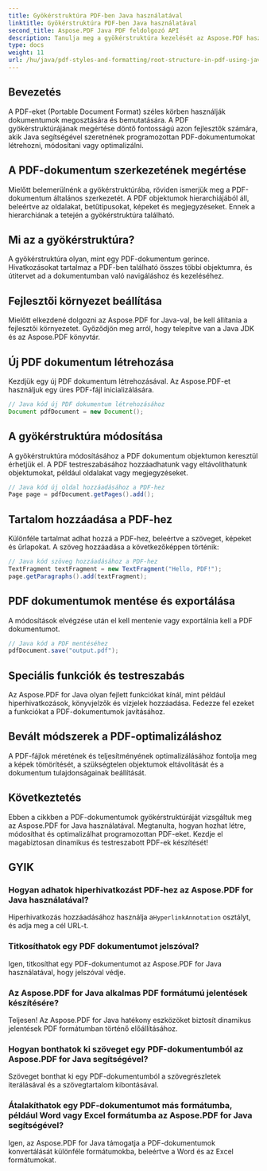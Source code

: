 ```yaml
---
title: Gyökérstruktúra PDF-ben Java használatával
linktitle: Gyökérstruktúra PDF-ben Java használatával
second_title: Aspose.PDF Java PDF feldolgozó API
description: Tanulja meg a gyökérstruktúra kezelését az Aspose.PDF használatával. PDF-fájlok létrehozása, módosítása és javítása.
type: docs
weight: 11
url: /hu/java/pdf-styles-and-formatting/root-structure-in-pdf-using-java/
---
```


## Bevezetés

A PDF-eket (Portable Document Format) széles körben használják dokumentumok megosztására és bemutatására. A PDF gyökérstruktúrájának megértése döntő fontosságú azon fejlesztők számára, akik Java segítségével szeretnének programozottan PDF-dokumentumokat létrehozni, módosítani vagy optimalizálni.

## A PDF-dokumentum szerkezetének megértése

Mielőtt belemerülnénk a gyökérstruktúrába, röviden ismerjük meg a PDF-dokumentum általános szerkezetét. A PDF objektumok hierarchiájából áll, beleértve az oldalakat, betűtípusokat, képeket és megjegyzéseket. Ennek a hierarchiának a tetején a gyökérstruktúra található.

## Mi az a gyökérstruktúra?

A gyökérstruktúra olyan, mint egy PDF-dokumentum gerince. Hivatkozásokat tartalmaz a PDF-ben található összes többi objektumra, és útitervet ad a dokumentumban való navigáláshoz és kezeléséhez. 

## Fejlesztői környezet beállítása

Mielőtt elkezdené dolgozni az Aspose.PDF for Java-val, be kell állítania a fejlesztői környezetet. Győződjön meg arról, hogy telepítve van a Java JDK és az Aspose.PDF könyvtár.

## Új PDF dokumentum létrehozása

Kezdjük egy új PDF dokumentum létrehozásával. Az Aspose.PDF-et használjuk egy üres PDF-fájl inicializálására.

```java
// Java kód új PDF dokumentum létrehozásához
Document pdfDocument = new Document();
```

## A gyökérstruktúra módosítása

A gyökérstruktúra módosításához a PDF dokumentum objektumon keresztül érhetjük el. A PDF testreszabásához hozzáadhatunk vagy eltávolíthatunk objektumokat, például oldalakat vagy megjegyzéseket.

```java
// Java kód új oldal hozzáadásához a PDF-hez
Page page = pdfDocument.getPages().add();
```

## Tartalom hozzáadása a PDF-hez

Különféle tartalmat adhat hozzá a PDF-hez, beleértve a szöveget, képeket és űrlapokat. A szöveg hozzáadása a következőképpen történik:

```java
// Java kód szöveg hozzáadásához a PDF-hez
TextFragment textFragment = new TextFragment("Hello, PDF!");
page.getParagraphs().add(textFragment);
```

## PDF dokumentumok mentése és exportálása

A módosítások elvégzése után el kell mentenie vagy exportálnia kell a PDF dokumentumot.

```java
// Java kód a PDF mentéséhez
pdfDocument.save("output.pdf");
```

## Speciális funkciók és testreszabás

Az Aspose.PDF for Java olyan fejlett funkciókat kínál, mint például hiperhivatkozások, könyvjelzők és vízjelek hozzáadása. Fedezze fel ezeket a funkciókat a PDF-dokumentumok javításához.

## Bevált módszerek a PDF-optimalizáláshoz

A PDF-fájlok méretének és teljesítményének optimalizálásához fontolja meg a képek tömörítését, a szükségtelen objektumok eltávolítását és a dokumentum tulajdonságainak beállítását.

## Következtetés

Ebben a cikkben a PDF-dokumentumok gyökérstruktúráját vizsgáltuk meg az Aspose.PDF for Java használatával. Megtanulta, hogyan hozhat létre, módosíthat és optimalizálhat programozottan PDF-eket. Kezdje el magabiztosan dinamikus és testreszabott PDF-ek készítését!

## GYIK

### Hogyan adhatok hiperhivatkozást PDF-hez az Aspose.PDF for Java használatával?

Hiperhivatkozás hozzáadásához használja a`HyperlinkAnnotation` osztályt, és adja meg a cél URL-t.

### Titkosíthatok egy PDF dokumentumot jelszóval?

Igen, titkosíthat egy PDF-dokumentumot az Aspose.PDF for Java használatával, hogy jelszóval védje.

### Az Aspose.PDF for Java alkalmas PDF formátumú jelentések készítésére?

Teljesen! Az Aspose.PDF for Java hatékony eszközöket biztosít dinamikus jelentések PDF formátumban történő előállításához.

### Hogyan bonthatok ki szöveget egy PDF-dokumentumból az Aspose.PDF for Java segítségével?

Szöveget bonthat ki egy PDF-dokumentumból a szövegrészletek iterálásával és a szövegtartalom kibontásával.

### Átalakíthatok egy PDF-dokumentumot más formátumba, például Word vagy Excel formátumba az Aspose.PDF for Java segítségével?

Igen, az Aspose.PDF for Java támogatja a PDF-dokumentumok konvertálását különféle formátumokba, beleértve a Word és az Excel formátumokat.